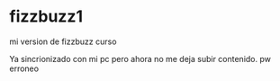 # fizzbuzz1
mi version de fizzbuzz curso

Ya sincrionizado con mi pc pero ahora no me deja subir contenido. pw erroneo
